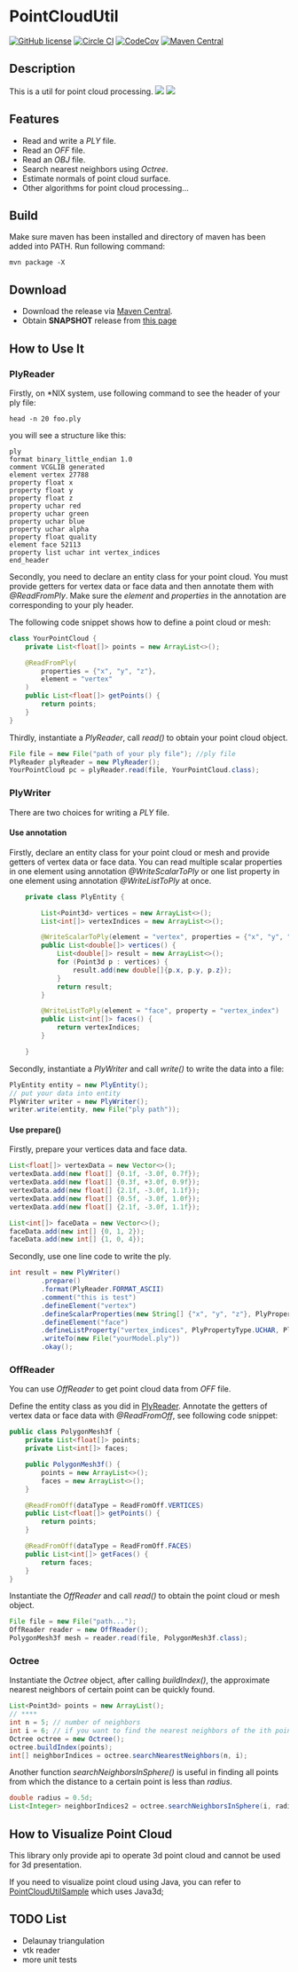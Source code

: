 # PointCloudUtil

[![GitHub license](https://img.shields.io/github/license/Jimmie00x0000/PointCloudUtil.svg)](https://github.com/Jimmie00x0000/PointCloudUtil/blob/master/LICENSE)
[![Circle CI](https://img.shields.io/circleci/project/github/Jimmie00x0000/PointCloudUtil/dev.svg)](https://circleci.com/gh/Jimmie00x0000/PointCloudUtil/tree/dev)
[![CodeCov](https://img.shields.io/codecov/c/github/Jimmie00x0000/PointCloudUtil.svg)](https://codecov.io/gh/Jimmie00x0000/PointCloudUtil)
[![Maven Central](https://img.shields.io/maven-central/v/cn.jimmiez/pcutil.svg)](https://mvnrepository.com/artifact/cn.jimmiez/pcutil)


## Description
This is a util for point cloud processing. 
![](https://jimmie00x0000.github.io/img/Normals.png)
![](https://jimmie00x0000.github.io/img/Skeleton.png)

## Features
* Read and write a *PLY* file.
* Read an *OFF* file.
* Read an *OBJ* file.
* Search nearest neighbors using *Octree*.
* Estimate normals of point cloud surface.
* Other algorithms for point cloud processing...

## Build 
Make sure maven has been installed and directory of maven has been added into PATH. Run following command:
```shell
mvn package -X
```

## Download
* Download the release via [Maven Central](https://mvnrepository.com/artifact/cn.jimmiez/pcutil).
* Obtain **SNAPSHOT** release from [this page](https://oss.sonatype.org/content/repositories/snapshots/cn/jimmiez/pcutil/)

## How to Use It
### PlyReader
Firstly, on *NIX system, use following command to see the header of your ply file:
```shell
head -n 20 foo.ply

```
you will see a structure like this:
```
ply
format binary_little_endian 1.0
comment VCGLIB generated
element vertex 27788
property float x
property float y
property float z
property uchar red
property uchar green
property uchar blue
property uchar alpha
property float quality
element face 52113
property list uchar int vertex_indices
end_header
```

Secondly, you need to declare an entity class for your point cloud. You must provide getters for vertex data or face data and then annotate them with *\@ReadFromPly*. Make sure the *element* and *properties* in the annotation are corresponding to your ply header.

The following code snippet shows how to define a point cloud or mesh:
```java
class YourPointCloud {
    private List<float[]> points = new ArrayList<>();

    @ReadFromPly(
        properties = {"x", "y", "z"},
        element = "vertex"
    )
    public List<float[]> getPoints() {
        return points;
    }
}
```

Thirdly, instantiate a *PlyReader*, call *read()* to obtain your point cloud object.
```java
File file = new File("path of your ply file"); //ply file
PlyReader plyReader = new PlyReader();
YourPointCloud pc = plyReader.read(file, YourPointCloud.class);
```

### PlyWriter
There are two choices for writing a *PLY* file.
#### Use annotation
Firstly, declare an entity class for your point cloud or mesh and provide getters of vertex data or face data. You can read multiple scalar properties in one element using annotation *\@WriteScalarToPly* or one list property in one element using annotation *\@WriteListToPly* at once. 

```java
    private class PlyEntity {

        List<Point3d> vertices = new ArrayList<>();
        List<int[]> vertexIndices = new ArrayList<>();

        @WriteScalarToPly(element = "vertex", properties = {"x", "y", "z"}, type = PlyPropertyType.DOUBLE)
        public List<double[]> vertices() {
            List<double[]> result = new ArrayList<>();
            for (Point3d p : vertices) {
                result.add(new double[]{p.x, p.y, p.z});
            }
            return result;
        }

        @WriteListToPly(element = "face", property = "vertex_index")
        public List<int[]> faces() {
            return vertexIndices;
        }

    }
```
Secondly, instantiate a *PlyWriter* and call *write()* to write the data into a file:
```java
PlyEntity entity = new PlyEntity();
// put your data into entity 
PlyWriter writer = new PlyWriter();
writer.write(entity, new File("ply path"));
```
#### Use prepare()
Firstly, prepare your vertices data and face data.
```java
List<float[]> vertexData = new Vector<>();
vertexData.add(new float[] {0.1f, -3.0f, 0.7f});
vertexData.add(new float[] {0.3f, +3.0f, 0.9f});
vertexData.add(new float[] {2.1f, -3.0f, 1.1f});
vertexData.add(new float[] {0.5f, -3.0f, 1.0f});
vertexData.add(new float[] {2.1f, -3.0f, 1.1f});

List<int[]> faceData = new Vector<>();
faceData.add(new int[] {0, 1, 2});
faceData.add(new int[] {1, 0, 4});

```

Secondly, use one line code to write the ply.
```java
int result = new PlyWriter()
        .prepare()
        .format(PlyReader.FORMAT_ASCII)
        .comment("this is test")
        .defineElement("vertex")
        .defineScalarProperties(new String[] {"x", "y", "z"}, PlyPropertyType.FLOAT, vertexData)
        .defineElement("face")
        .defineListProperty("vertex_indices", PlyPropertyType.UCHAR, PlyPropertyType.INT, faceData)
        .writeTo(new File("yourModel.ply"))
        .okay();

```

### OffReader 
You can use *OffReader* to get point cloud data from *OFF* file.

Define the entity class as you did in [PlyReader](#PlyReader). Annotate the getters of vertex data or face data with *\@ReadFromOff*, see following code snippet:

```java
public class PolygonMesh3f {
    private List<float[]> points;
    private List<int[]> faces;

    public PolygonMesh3f() {
        points = new ArrayList<>();
        faces = new ArrayList<>();
    }

    @ReadFromOff(dataType = ReadFromOff.VERTICES)
    public List<float[]> getPoints() {
        return points;
    }

    @ReadFromOff(dataType = ReadFromOff.FACES)
    public List<int[]> getFaces() {
        return faces;
    }
}
```

Instantiate the *OffReader* and call *read()* to obtain the point cloud or mesh object.

```java
File file = new File("path...");
OffReader reader = new OffReader();
PolygonMesh3f mesh = reader.read(file, PolygonMesh3f.class);
```

### Octree
Instantiate the *Octree* object, after calling *buildIndex()*, the approximate nearest neighbors of certain point can be quickly found.
```java
List<Point3d> points = new ArrayList();
// ****
int n = 5; // number of neighbors
int i = 6; // if you want to find the nearest neighbors of the ith point.
Octree octree = new Octree();
octree.buildIndex(points);
int[] neighborIndices = octree.searchNearestNeighbors(n, i);

```

Another function *searchNeighborsInSphere()* is useful in finding all points from which the distance to a certain point is less than *radius*.
```java
double radius = 0.5d;
List<Integer> neighborIndices2 = octree.searchNeighborsInSphere(i, radius);
```

## How to Visualize Point Cloud
This library only provide api to operate 3d point cloud and cannot be used for 3d presentation. 

If you need to visualize point cloud using Java, you can refer to [PointCloudUtilSample](https://github.com/Jimmie00x0000/PointCloudUtilSample) which uses Java3d;

## TODO List
* Delaunay triangulation
* vtk reader 
* more unit tests



